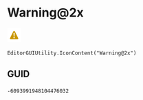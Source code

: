 # Warning@2x
![](/img/Warning@2x.png)

``` CSharp
EditorGUIUtility.IconContent("Warning@2x")
```
## GUID
```
-6093991948104476032
```
